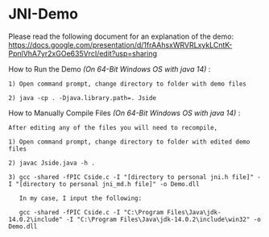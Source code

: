 # JNI-Demo

Please read the following document for an explanation of the demo:
https://docs.google.com/presentation/d/1frAAhsxWRVRLxykLCntK-PpnlVhA7yr2xGOe635VrcI/edit?usp=sharing

How to Run the Demo *(On 64-Bit Windows OS with java 14)* :

    1) Open command prompt, change directory to folder with demo files

    2) java -cp . -Djava.library.path=. Jside

How to Manually Compile Files *(On 64-Bit Windows OS with java 14)* :

    After editing any of the files you will need to recompile,
    
    1) Open command prompt, change directory to folder with edited demo files

    2) javac Jside.java -h .

    3) gcc -shared -fPIC Cside.c -I "[directory to personal jni.h file]" -I "[directory to personal jni_md.h file]" -o Demo.dll

       In my case, I input the following: 
   
       gcc -shared -fPIC Cside.c -I "C:\Program Files\Java\jdk-14.0.2\include" -I "C:\Program Files\Java\jdk-14.0.2\include\win32" -o Demo.dll
